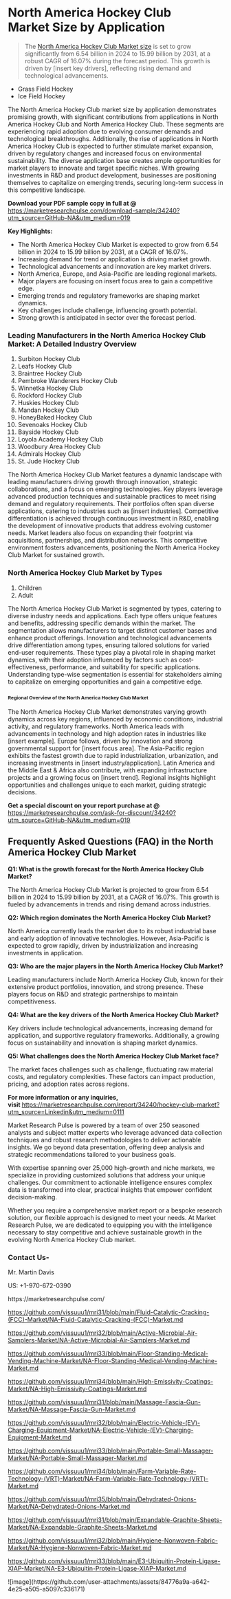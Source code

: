 <h1>North America Hockey Club Market&nbsp;Size by Application</h1><blockquote><p>The <a href="https://marketresearchpulse.com/download-sample/34240?utm_source=GitHub-NA&amp;utm_medium=019">North America Hockey Club Market size</a> is set to grow significantly from 6.54 billion in 2024 to 15.99 billion by 2031, at a robust CAGR of 16.07% during the forecast period. This growth is driven by [insert key drivers], reflecting rising demand and technological advancements.</p></blockquote><ul><li>Grass Field Hockey<li> Ice Field Hockey</li></ul><p>The North America Hockey Club market size by application demonstrates promising growth, with significant contributions from applications in North America Hockey Club and North America Hockey Club. These segments are experiencing rapid adoption due to evolving consumer demands and technological breakthroughs. Additionally, the rise of applications in North America Hockey Club is expected to further stimulate market expansion, driven by regulatory changes and increased focus on environmental sustainability. The diverse application base creates ample opportunities for market players to innovate and target specific niches. With growing investments in R&D and product development, businesses are positioning themselves to capitalize on emerging trends, securing long-term success in this competitive landscape.</p><p><strong>Download your PDF sample copy in full at @ </strong><a href="https://marketresearchpulse.com/download-sample/34240?utm_source=GitHub-NA&amp;utm_medium=019">https://marketresearchpulse.com/download-sample/34240?utm_source=GitHub-NA&amp;utm_medium=019</a></p><p><strong>Key Highlights: </strong></p><ul><li>The North America Hockey Club Market is expected to grow from 6.54 billion in 2024 to 15.99 billion by 2031, at a CAGR of 16.07%.</li><li>Increasing demand for trend or application is driving market growth.</li><li>Technological advancements and innovation are key market drivers.</li><li>North America, Europe, and Asia-Pacific are leading regional markets.</li><li>Major players are focusing on insert focus area to gain a competitive edge.</li><li>Emerging trends and regulatory frameworks are shaping market dynamics.</li><li>Key challenges include challenge, influencing growth potential.</li><li>Strong growth is anticipated in sector over the forecast period.</li></ul><h3>Leading Manufacturers in the North America Hockey Club Market: A Detailed Industry Overview</h3><ol><li>Surbiton Hockey Club</li><li>Leafs Hockey Club</li><li>Braintree Hockey Club</li><li>Pembroke Wanderers Hockey Club</li><li>Winnetka Hockey Club</li><li>Rockford Hockey Club</li><li>Huskies Hockey Club</li><li>Mandan Hockey Club</li><li>HoneyBaked Hockey Club</li><li>Sevenoaks Hockey Club</li><li>Bayside Hockey Club</li><li>Loyola Academy Hockey Club</li><li>Woodbury Area Hockey Club</li><li>Admirals Hockey Club</li><li>St. Jude Hockey Club</li></ol><div class="flex max-w-full flex-col flex-grow"><div class="min-h-8 text-message flex w-full flex-col items-end gap-2 whitespace-normal break-words [.text-message+&amp;]:mt-5" dir="auto" data-message-author-role="assistant" data-message-id="fd8432e4-4910-450d-b182-61b7bfb0a01f" data-message-model-slug="gpt-4o"><div class="flex w-full flex-col gap-1 empty:hidden first:pt-[3px]"><div class="markdown prose w-full break-words dark:prose-invert light"><p>The North America Hockey Club Market features a dynamic landscape with leading manufacturers driving growth through innovation, strategic collaborations, and a focus on emerging technologies. Key players leverage advanced production techniques and sustainable practices to meet rising demand and regulatory requirements. Their portfolios often span diverse applications, catering to industries such as [insert industries]. Competitive differentiation is achieved through continuous investment in R&amp;D, enabling the development of innovative products that address evolving customer needs. Market leaders also focus on expanding their footprint via acquisitions, partnerships, and distribution networks. This competitive environment fosters advancements, positioning the North America Hockey Club Market for sustained growth.</p></div></div></div></div><h3>North America Hockey Club Market by Types</h3><ol><li>Children<li> Adult</li></ol><div class="flex max-w-full flex-col flex-grow"><div class="min-h-8 text-message flex w-full flex-col items-end gap-2 whitespace-normal break-words [.text-message+&amp;]:mt-5" dir="auto" data-message-author-role="assistant" data-message-id="084470be-0bb7-4664-bddf-5156b4f41249" data-message-model-slug="gpt-4o-mini"><div class="flex w-full flex-col gap-1 empty:hidden first:pt-[3px]"><div class="markdown prose w-full break-words dark:prose-invert light"><p>The North America Hockey Club Market is segmented by types, catering to diverse industry needs and applications. Each type offers unique features and benefits, addressing specific demands within the market. The segmentation allows manufacturers to target distinct customer bases and enhance product offerings. Innovation and technological advancements drive differentiation among types, ensuring tailored solutions for varied end-user requirements. These types play a pivotal role in shaping market dynamics, with their adoption influenced by factors such as cost-effectiveness, performance, and suitability for specific applications. Understanding type-wise segmentation is essential for stakeholders aiming to capitalize on emerging opportunities and gain a competitive edge.</p></div></div></div></div><h3><span style="font-size: 11px;">Regional Overview of the North America Hockey Club Market</span></h3><div class="flex max-w-full flex-col flex-grow"><div class="min-h-8 text-message flex w-full flex-col items-end gap-2 whitespace-normal break-words [.text-message+&amp;]:mt-5" dir="auto" data-message-author-role="assistant" data-message-id="e9038762-ce64-4e30-91c9-9bd413514231" data-message-model-slug="gpt-4o-mini"><div class="flex w-full flex-col gap-1 empty:hidden first:pt-[3px]"><div class="markdown prose w-full break-words dark:prose-invert light"><p>The North America Hockey Club Market demonstrates varying growth dynamics across key regions, influenced by economic conditions, industrial activity, and regulatory frameworks. North America leads with advancements in technology and high adoption rates in industries like [insert example]. Europe follows, driven by innovation and strong governmental support for [insert focus area]. The Asia-Pacific region exhibits the fastest growth due to rapid industrialization, urbanization, and increasing investments in [insert industry/application]. Latin America and the Middle East &amp; Africa also contribute, with expanding infrastructure projects and a growing focus on [insert trend]. Regional insights highlight opportunities and challenges unique to each market, guiding strategic decisions.</p></div></div></div></div><p><strong>Get a special discount on your report purchase at @ </strong><a href="https://marketresearchpulse.com/ask-for-discount/34240?utm_source=GitHub-NA&amp;utm_medium=019">https://marketresearchpulse.com/ask-for-discount/34240?utm_source=GitHub-NA&amp;utm_medium=019</a></p><h2>Frequently Asked Questions (FAQ) in the North America Hockey Club Market</h2><p><strong>Q1: What is the growth forecast for the North America Hockey Club Market?</strong></p><p>The North America Hockey Club Market is projected to grow from 6.54 billion in 2024 to 15.99 billion by 2031, at a CAGR of 16.07%. This growth is fueled by advancements in trends and rising demand across industries.</p><p><strong>Q2: Which region dominates the North America Hockey Club Market?</strong></p><p>North America currently leads the market due to its robust industrial base and early adoption of innovative technologies. However, Asia-Pacific is expected to grow rapidly, driven by industrialization and increasing investments in application.</p><p><strong>Q3: Who are the major players in the North America Hockey Club Market?</strong></p><p>Leading manufacturers include North America Hockey Club, known for their extensive product portfolios, innovation, and strong presence. These players focus on R&amp;D and strategic partnerships to maintain competitiveness.</p><p><strong>Q4: What are the key drivers of the North America Hockey Club Market?</strong></p><p>Key drivers include technological advancements, increasing demand for application, and supportive regulatory frameworks. Additionally, a growing focus on sustainability and innovation is shaping market dynamics.</p><p><strong>Q5: What challenges does the North America Hockey Club Market face?</strong></p><p>The market faces challenges such as challenge, fluctuating raw material costs, and regulatory complexities. These factors can impact production, pricing, and adoption rates across regions.</p><p><strong>For more information or any inquiries, visit&nbsp;</strong><a href="https://marketresearchpulse.com/report/34240/hockey-club-market?utm_source=Linkedin&utm_medium=0111">https://marketresearchpulse.com/report/34240/hockey-club-market?utm_source=Linkedin&utm_medium=0111</a></p><p>Market Research Pulse is powered by a team of over 250 seasoned analysts and subject matter experts who leverage advanced data collection techniques and robust research methodologies to deliver actionable insights. We go beyond data presentation, offering deep analysis and strategic recommendations tailored to your business goals.</p><p>With expertise spanning over 25,000 high-growth and niche markets, we specialize in providing customized solutions that address your unique challenges. Our commitment to actionable intelligence ensures complex data is transformed into clear, practical insights that empower confident decision-making.</p><p>Whether you require a comprehensive market report or a bespoke research solution, our flexible approach is designed to meet your needs. At Market Research Pulse, we are dedicated to equipping you with the intelligence necessary to stay competitive and achieve sustainable growth in the evolving North America Hockey Club market.</p><h3><strong>Contact Us-</strong></h3><p>Mr. Martin Davis</p><p>US: +1-970-672-0390</p><p>https://marketresearchpulse.com/</p><p><a href="https://github.com/vissuuu1/mri31/blob/main/Fluid-Catalytic-Cracking-(FCC)-Market/NA-Fluid-Catalytic-Cracking-(FCC)-Market.md">https://github.com/vissuuu1/mri31/blob/main/Fluid-Catalytic-Cracking-(FCC)-Market/NA-Fluid-Catalytic-Cracking-(FCC)-Market.md</a></p><p><a href="https://github.com/vissuuu1/mri32/blob/main/Active-Microbial-Air-Samplers-Market/NA-Active-Microbial-Air-Samplers-Market.md">https://github.com/vissuuu1/mri32/blob/main/Active-Microbial-Air-Samplers-Market/NA-Active-Microbial-Air-Samplers-Market.md</a></p><p><a href="https://github.com/vissuuu1/mri33/blob/main/Floor-Standing-Medical-Vending-Machine-Market/NA-Floor-Standing-Medical-Vending-Machine-Market.md">https://github.com/vissuuu1/mri33/blob/main/Floor-Standing-Medical-Vending-Machine-Market/NA-Floor-Standing-Medical-Vending-Machine-Market.md</a></p><p><a href="https://github.com/vissuuu1/mri34/blob/main/High-Emissivity-Coatings-Market/NA-High-Emissivity-Coatings-Market.md">https://github.com/vissuuu1/mri34/blob/main/High-Emissivity-Coatings-Market/NA-High-Emissivity-Coatings-Market.md</a></p><p><a href="https://github.com/vissuuu1/mri31/blob/main/Massage-Fascia-Gun-Market/NA-Massage-Fascia-Gun-Market.md">https://github.com/vissuuu1/mri31/blob/main/Massage-Fascia-Gun-Market/NA-Massage-Fascia-Gun-Market.md</a></p><p><a href="https://github.com/vissuuu1/mri32/blob/main/Electric-Vehicle-(EV)-Charging-Equipment-Market/NA-Electric-Vehicle-(EV)-Charging-Equipment-Market.md">https://github.com/vissuuu1/mri32/blob/main/Electric-Vehicle-(EV)-Charging-Equipment-Market/NA-Electric-Vehicle-(EV)-Charging-Equipment-Market.md</a></p><p><a href="https://github.com/vissuuu1/mri33/blob/main/Portable-Small-Massager-Market/NA-Portable-Small-Massager-Market.md">https://github.com/vissuuu1/mri33/blob/main/Portable-Small-Massager-Market/NA-Portable-Small-Massager-Market.md</a></p><p><a href="https://github.com/vissuuu1/mri34/blob/main/Farm-Variable-Rate-Technology-(VRT)-Market/NA-Farm-Variable-Rate-Technology-(VRT)-Market.md">https://github.com/vissuuu1/mri34/blob/main/Farm-Variable-Rate-Technology-(VRT)-Market/NA-Farm-Variable-Rate-Technology-(VRT)-Market.md</a></p><p><a href="https://github.com/vissuuu1/mri35/blob/main/Dehydrated-Onions-Market/NA-Dehydrated-Onions-Market.md">https://github.com/vissuuu1/mri35/blob/main/Dehydrated-Onions-Market/NA-Dehydrated-Onions-Market.md</a></p><p><a href="https://github.com/vissuuu1/mri31/blob/main/Expandable-Graphite-Sheets-Market/NA-Expandable-Graphite-Sheets-Market.md">https://github.com/vissuuu1/mri31/blob/main/Expandable-Graphite-Sheets-Market/NA-Expandable-Graphite-Sheets-Market.md</a></p><p><a href="https://github.com/vissuuu1/mri32/blob/main/Hygiene-Nonwoven-Fabric-Market/NA-Hygiene-Nonwoven-Fabric-Market.md">https://github.com/vissuuu1/mri32/blob/main/Hygiene-Nonwoven-Fabric-Market/NA-Hygiene-Nonwoven-Fabric-Market.md</a></p><p><a href="https://github.com/vissuuu1/mri33/blob/main/E3-Ubiquitin-Protein-Ligase-XIAP-Market/NA-E3-Ubiquitin-Protein-Ligase-XIAP-Market.md">https://github.com/vissuuu1/mri33/blob/main/E3-Ubiquitin-Protein-Ligase-XIAP-Market/NA-E3-Ubiquitin-Protein-Ligase-XIAP-Market.md</a></p>
![image](https://github.com/user-attachments/assets/84776a9a-a642-4e25-a505-a5097c336171)
